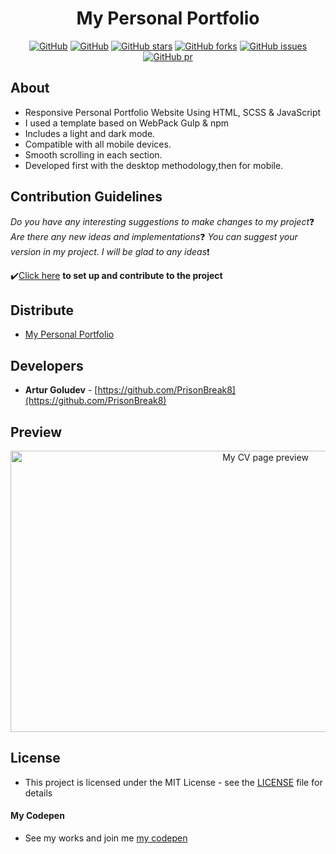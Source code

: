 <h1 align="center"> My Personal Portfolio</h1>

<div align="center">

 [![GitHub](https://img.shields.io/github/license/PrisonBreak8/artur-front-end?color=red)](https://github.com/PrisonBreak8/artur-front-end/blob/main/LICENSE) [![GitHub](https://img.shields.io/badge/Version-v1.0.0(Alpha)-brightgreen)](https://prisonbreak8.github.io/artur-front-end/artur-front-end/home.html) [![GitHub stars](https://img.shields.io/github/stars/PrisonBreak8/artur-front-end?color=blue)](https://github.com/PrisonBreak8/artur-front-end/tree/main) [![GitHub forks](https://img.shields.io/github/forks/PrisonBreak8/artur-front-end?color=blue)](https://github.com/PrisonBreak8/artur-front-end/network/members) [![GitHub issues](https://img.shields.io/github/issues/PrisonBreak8/artur-front-end?color=blue)](https://github.com/PrisonBreak8/artur-front-end/issues) [![GitHub pr](https://img.shields.io/github/issues-pr/PrisonBreak8/artur-front-end?color=blue)](https://github.com/PrisonBreak8/artur-front-end/pulls)

</div>

## About
- Responsive Personal Portfolio Website Using HTML, SCSS & JavaScript
- I used a template based on WebPack Gulp & npm
- Includes a light and dark mode.
- Compatible with all mobile devices.
- Smooth scrolling in each section.
- Developed first with the desktop methodology,then for mobile.

## Contribution Guidelines
*Do you have any interesting suggestions to make changes to my project*❓ *Are there any new ideas and implementations*❓ *You can suggest your version in my project. I will be glad to any ideas*❗

 ✔️[Click here](https://github.com/PrisonBreak8/artur-front-end/blob/main/contributing.md) **to set up and contribute to the project**

## Distribute
- [My Personal Portfolio](https://prisonbreak8.github.io/artur-front-end/artur-front-end/home.html)

## Developers

- **Artur Goludev** - [https://github.com/PrisonBreak8](https://github.com/PrisonBreak8)

## Preview
<p align="center">
    <img src="https://github.com/PrisonBreak8/artur-front-end/blob/main/readme-assets/hero-prev.png" alt="My CV page preview" width="800" height="450">
</p>

## License
- This project is licensed under the MIT License - see the [LICENSE](LICENSE) file for details

#### My Codepen
- See my works and join me [my codepen](https://codepen.io/your-work)
